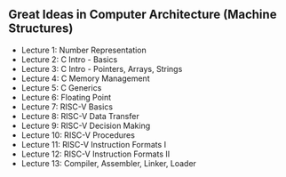 ## Great Ideas in Computer Architecture (Machine Structures)

- Lecture 1: Number Representation
- Lecture 2: C Intro - Basics
- Lecture 3: C Intro - Pointers, Arrays, Strings
- Lecture 4: C Memory Management
- Lecture 5: C Generics
- Lecture 6: Floating Point
- Lecture 7: RISC-V Basics
- Lecture 8: RISC-V Data Transfer
- Lecture 9: RISC-V Decision Making
- Lecture 10: RISC-V Procedures
- Lecture 11: RISC-V Instruction Formats I
- Lecture 12: RISC-V Instruction Formats II
- Lecture 13: Compiler, Assembler, Linker, Loader
